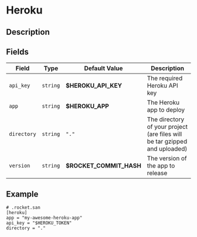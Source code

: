 # Heroku

## Description

## Fields

| Field | Type | Default Value | Description |
| ----- | -----| ------------- |------------ |
| `api_key` | `string` | **$HEROKU_API_KEY** | The required Heroku API key |
| `app` | `string` | **$HEROKU_APP** | The Heroku app to deploy |
| `directory` | `string` | `"."` | The directory of your project (are files will be tar gzipped and uploaded) |
| `version` | `string` | **$ROCKET_COMMIT_HASH** | The version of the app to release |


## Example

```san
# .rocket.san
[heroku]
app = "my-awesome-heroku-app"
api_key = "$HEROKU_TOKEN"
directory = "."
```

